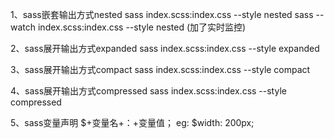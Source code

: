 1、sass嵌套输出方式nested
sass index.scss:index.css --style nested
sass --watch index.scss:index.css --style nested (加了实时监控)

2、sass展开输出方式expanded
sass index.scss:index.css --style expanded

3、sass展开输出方式compact
sass index.scss:index.css --style compact

4、sass展开输出方式compressed
sass index.scss:index.css --style compressed

5、sass变量声明
$+变量名+：+变量值；
eg: $width: 200px;